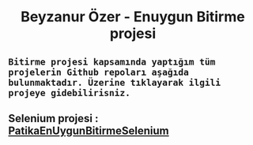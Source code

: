 <h1 align="center"> Beyzanur Özer - Enuygun Bitirme projesi </h1>

##  ```Bitirme projesi kapsamında yaptığım tüm projelerin Github repoları aşağıda bulunmaktadır. Üzerine tıklayarak ilgili projeye gidebilirisniz.  ``` 

## Selenium projesi : [PatikaEnUygunBitirmeSelenium](https://github.com/nurbeyza/PatikaEnUygunBitirmeSelenium)
